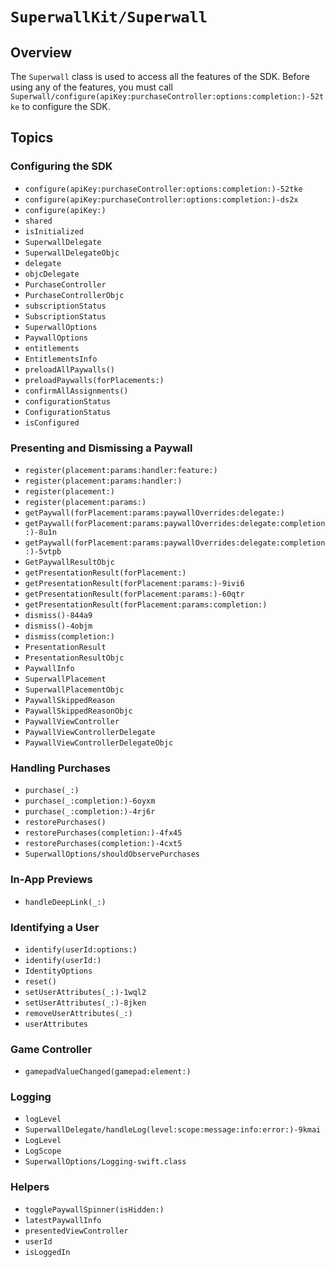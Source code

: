 # `SuperwallKit/Superwall`

## Overview

The `Superwall` class is used to access all the features of the SDK. Before using any of the features, you must call `Superwall/configure(apiKey:purchaseController:options:completion:)-52tke` to configure the SDK.

## Topics

### Configuring the SDK

- `configure(apiKey:purchaseController:options:completion:)-52tke`
- `configure(apiKey:purchaseController:options:completion:)-ds2x`
- `configure(apiKey:)`
- `shared`
- `isInitialized`
- `SuperwallDelegate`
- `SuperwallDelegateObjc`
- `delegate`
- `objcDelegate`
- `PurchaseController`
- `PurchaseControllerObjc`
- `subscriptionStatus`
- `SubscriptionStatus`
- `SuperwallOptions`
- `PaywallOptions`
- `entitlements`
- `EntitlementsInfo`
- `preloadAllPaywalls()`
- `preloadPaywalls(forPlacements:)`
- `confirmAllAssignments()`
- `configurationStatus`
- `ConfigurationStatus`
- `isConfigured`

### Presenting and Dismissing a Paywall

- `register(placement:params:handler:feature:)`
- `register(placement:params:handler:)`
- `register(placement:)`
- `register(placement:params:)`
- `getPaywall(forPlacement:params:paywallOverrides:delegate:)`
- `getPaywall(forPlacement:params:paywallOverrides:delegate:completion:)-8u1n`
- `getPaywall(forPlacement:params:paywallOverrides:delegate:completion:)-5vtpb`
- `GetPaywallResultObjc`
- `getPresentationResult(forPlacement:)`
- `getPresentationResult(forPlacement:params:)-9ivi6`
- `getPresentationResult(forPlacement:params:)-60qtr`
- `getPresentationResult(forPlacement:params:completion:)`
- `dismiss()-844a9`
- `dismiss()-4objm`
- `dismiss(completion:)`
- `PresentationResult`
- `PresentationResultObjc`
- `PaywallInfo`
- `SuperwallPlacement`
- `SuperwallPlacementObjc`
- `PaywallSkippedReason`
- `PaywallSkippedReasonObjc`
- `PaywallViewController`
- `PaywallViewControllerDelegate`
- `PaywallViewControllerDelegateObjc`

### Handling Purchases

- `purchase(_:)`
- `purchase(_:completion:)-6oyxm`
- `purchase(_:completion:)-4rj6r`
- `restorePurchases()`
- `restorePurchases(completion:)-4fx45`
- `restorePurchases(completion:)-4cxt5`
- `SuperwallOptions/shouldObservePurchases`

### In-App Previews

- `handleDeepLink(_:)`

### Identifying a User

- `identify(userId:options:)`
- `identify(userId:)`
- `IdentityOptions`
- `reset()`
- `setUserAttributes(_:)-1wql2`
- `setUserAttributes(_:)-8jken`
- `removeUserAttributes(_:)`
- `userAttributes`

### Game Controller

- `gamepadValueChanged(gamepad:element:)`

### Logging

- `logLevel`
- `SuperwallDelegate/handleLog(level:scope:message:info:error:)-9kmai`
- `LogLevel`
- `LogScope`
- `SuperwallOptions/Logging-swift.class`

### Helpers

- `togglePaywallSpinner(isHidden:)`
- `latestPaywallInfo`
- `presentedViewController`
- `userId`
- `isLoggedIn`
